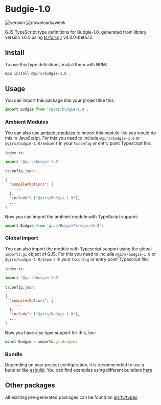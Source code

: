 
# Budgie-1.0

![version](https://img.shields.io/npm/v/@girs/budgie-1.0)
![downloads/week](https://img.shields.io/npm/dw/@girs/budgie-1.0)


GJS TypeScript type definitions for Budgie-1.0, generated from library version 1.0.0 using [ts-for-gir](https://github.com/gjsify/ts-for-gir) v4.0.0-beta.12.


## Install

To use this type definitions, install them with NPM:
```bash
npm install @girs/budgie-1.0
```

## Usage

You can import this package into your project like this:
```ts
import Budgie from '@girs/budgie-1.0';
```

### Ambient Modules

You can also use [ambient modules](https://github.com/gjsify/ts-for-gir/tree/main/packages/cli#ambient-modules) to import this module like you would do this in JavaScript.
For this you need to include `@girs/budgie-1.0` or `@girs/budgie-1.0/ambient` in your `tsconfig` or entry point Typescript file:

`index.ts`:
```ts
import '@girs/budgie-1.0'
```

`tsconfig.json`:
```json
{
  "compilerOptions": {
    ...
  },
  "include": ["@girs/budgie-1.0"],
  ...
}
```

Now you can import the ambient module with TypeScript support: 

```ts
import Budgie from 'gi://Budgie?version=1.0';
```

### Global import

You can also import the module with Typescript support using the global `imports.gi` object of GJS.
For this you need to include `@girs/budgie-1.0` or `@girs/budgie-1.0/import` in your `tsconfig` or entry point Typescript file:

`index.ts`:
```ts
import '@girs/budgie-1.0'
```

`tsconfig.json`:
```json
{
  "compilerOptions": {
    ...
  },
  "include": ["@girs/budgie-1.0"],
  ...
}
```

Now you have also type support for this, too:

```ts
const Budgie = imports.gi.Budgie;
```

### Bundle

Depending on your project configuration, it is recommended to use a bundler like [esbuild](https://esbuild.github.io/). You can find examples using different bundlers [here](https://github.com/gjsify/ts-for-gir/tree/main/examples).

## Other packages

All existing pre-generated packages can be found on [gjsify/types](https://github.com/gjsify/types).

